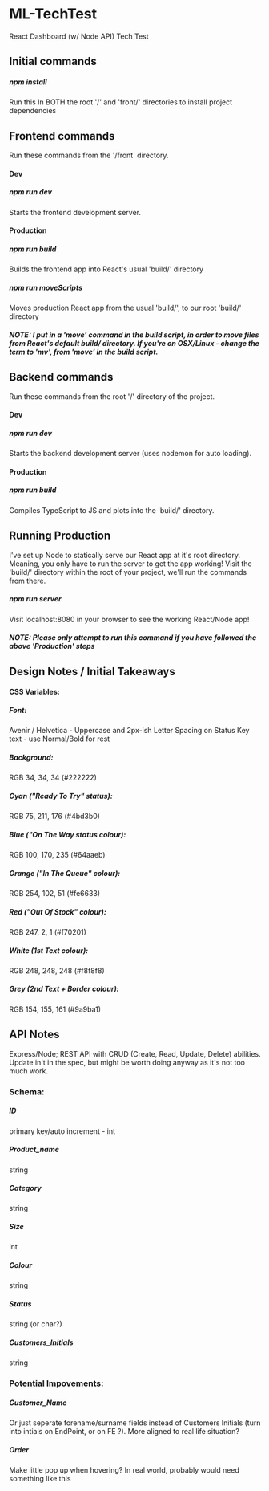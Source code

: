 # ML-TechTest
React Dashboard (w/ Node API) Tech Test 

## Initial commands
##### npm install
Run this In BOTH the root '/' and 'front/' directories to install project dependencies

## Frontend commands
Run these commands from the '/front' directory.

#### Dev

##### npm run dev 
Starts the frontend development server.

#### Production

##### npm run build 
Builds the frontend app into React's usual 'build/' directory
##### npm run moveScripts 
Moves production React app from  the usual 'build/', to our root 'build/' directory

##### NOTE: I put in a 'move' command in the build script, in order to move files from React's default build/ directory. If you're on OSX/Linux - change the term to 'mv', from 'move' in the build script.

## Backend commands
Run these commands from the root '/' directory of the project.

#### Dev

##### npm run dev 
Starts the backend development server (uses nodemon for auto loading).

#### Production

##### npm run build 
Compiles TypeScript to JS and plots into the 'build/' directory.

## Running Production
I've set up Node to statically serve our React app at it's root directory. Meaning, you only have to run the server to get the app working! Visit the 'build/' directory within the root of your project, we'll run the commands from there.

##### npm run server
Visit localhost:8080 in your browser to see the working React/Node app! 

##### NOTE: Please only attempt to run this command if you have followed the above 'Production' steps

## Design Notes / Initial Takeaways

#### CSS Variables: 
##### Font: 
Avenir / Helvetica - Uppercase and 2px-ish Letter Spacing on Status Key text - use Normal/Bold for rest
##### Background: 
RGB 34, 34, 34 (#222222)
##### Cyan ("Ready To Try" status): 
RGB 75, 211, 176 (#4bd3b0)
##### Blue ("On The Way status colour): 
RGB 100, 170, 235 (#64aaeb)
##### Orange ("In The Queue" colour): 
RGB 254, 102, 51 (#fe6633)
##### Red ("Out Of Stock" colour): 
RGB 247, 2, 1 (#f70201)
##### White (1st Text colour): 
RGB 248, 248, 248 (#f8f8f8)
##### Grey (2nd Text + Border colour): 
RGB 154, 155, 161 (#9a9ba1)

## API Notes 
Express/Node; REST API with CRUD (Create, Read, Update, Delete) abilities. Update in't in the spec, but might be worth doing anyway as it's not too much work.

### Schema: 
##### ID
primary key/auto increment - int
##### Product_name  
string
##### Category 
string
##### Size 
int
##### Colour 
string
##### Status 
string (or char?)
##### Customers_Initials 
string

### Potential Impovements:
##### Customer_Name
Or just seperate forename/surname fields instead of Customers Initials (turn into intials on EndPoint, or on FE ?). More aligned to real life situation?
##### Order # 
Make little pop up when hovering? In real world, probably would need something like this